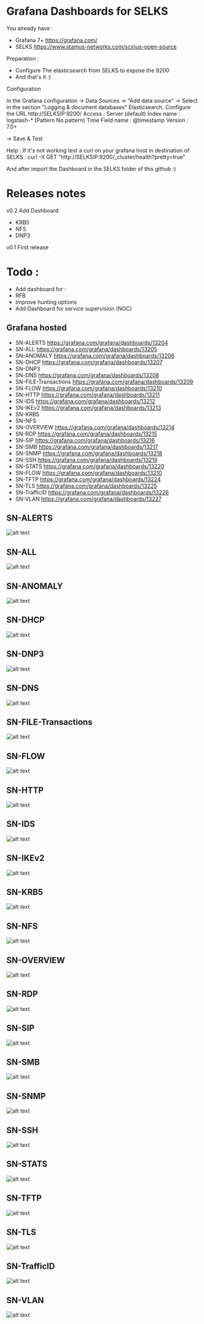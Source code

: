# Grafana Dashboards for SELKS

You already have :
- Grafana 7+  https://grafana.com/
- SELKS  https://www.stamus-networks.com/scirius-open-source

Preparation : 
- Configure The elasticsearch from SELKS to expose the 9200
- And that's it :)

Configuration 

In the Grafana configuration  -> Data Sources -> "Add data source" -> Select in the section "Logging & document databases" Elasticsearch.
Configure the URL http://SELKSIP:9200/
Access : Server (default)
Index name :  logstash-*  (Pattern No pattern)
Time Field name : @timestamp
Version : 7.0+

-> Save & Test

Help : If it's not working test a curl on your grafana host in destination of SELKS  : curl -X GET "http://SELKSIP:9200/_cluster/health?pretty=true"

And after import the Dashboard in the SELKS folder of this github :)

# Releases notes
v0.2 Add Dashboard
- KRB5
- NFS
- DNP3

v0.1 First release


# Todo :
- Add dashboard for :
- RFB
- Improve hunting options
- Add Dashboard for service supervision (NOC)


## Grafana hosted
- SN-ALERTS https://grafana.com/grafana/dashboards/13204
- SN-ALL https://grafana.com/grafana/dashboards/13205
- SN-ANOMALY https://grafana.com/grafana/dashboards/13206
- SN-DHCP https://grafana.com/grafana/dashboards/13207
- SN-DNP3
- SN-DNS https://grafana.com/grafana/dashboards/13208
- SN-FILE-Transactions https://grafana.com/grafana/dashboards/13209
- SN-FLOW https://grafana.com/grafana/dashboards/13210
- SN-HTTP https://grafana.com/grafana/dashboards/13211
- SN-IDS https://grafana.com/grafana/dashboards/13212
- SN-IKEv2 https://grafana.com/grafana/dashboards/13213
- SN-KRB5 
- SN-NFS 
- SN-OVERVIEW https://grafana.com/grafana/dashboards/13214
- SN-RDP https://grafana.com/grafana/dashboards/13215
- SN-SIP https://grafana.com/grafana/dashboards/13216
- SN-SMB https://grafana.com/grafana/dashboards/13217
- SN-SNMP https://grafana.com/grafana/dashboards/13218
- SN-SSH https://grafana.com/grafana/dashboards/13219
- SN-STATS https://grafana.com/grafana/dashboards/13220
- SN-FLOW https://grafana.com/grafana/dashboards/13210
- SN-TFTP https://grafana.com/grafana/dashboards/13224
- SN-TLS https://grafana.com/grafana/dashboards/13225
- SN-TrafficID https://grafana.com/grafana/dashboards/13226
- SN-VLAN https://grafana.com/grafana/dashboards/13227

## SN-ALERTS

![alt text](https://github.com/b4b857f6ee/selks_grafana_dashboard/blob/main/pictures/SN-ALERTS.PNG)

## SN-ALL

![alt text](https://github.com/b4b857f6ee/selks_grafana_dashboard/blob/main/pictures/SN-ALL.PNG)

## SN-ANOMALY

![alt text](https://github.com/b4b857f6ee/selks_grafana_dashboard/blob/main/pictures/SN-ANOMALY.PNG)

## SN-DHCP

![alt text](https://github.com/b4b857f6ee/selks_grafana_dashboard/blob/main/pictures/SN-DHCP.PNG)

## SN-DNP3

![alt text](https://github.com/b4b857f6ee/selks_grafana_dashboard/blob/main/pictures/SN-DNP3.PNG)

## SN-DNS

![alt text](https://github.com/b4b857f6ee/selks_grafana_dashboard/blob/main/pictures/SN-DNS.PNG)

## SN-FILE-Transactions

![alt text](https://github.com/b4b857f6ee/selks_grafana_dashboard/blob/main/pictures/SN-FILE-Transactions.PNG)

## SN-FLOW

![alt text](https://github.com/b4b857f6ee/selks_grafana_dashboard/blob/main/pictures/SN-FLOW.PNG)

## SN-HTTP

![alt text](https://github.com/b4b857f6ee/selks_grafana_dashboard/blob/main/pictures/SN-HTTP.PNG)

## SN-IDS

![alt text](https://github.com/b4b857f6ee/selks_grafana_dashboard/blob/main/pictures/SN-IDS.PNG)

## SN-IKEv2

![alt text](https://github.com/b4b857f6ee/selks_grafana_dashboard/blob/main/pictures/SN-IKEv2.PNG)

## SN-KRB5

![alt text](https://github.com/b4b857f6ee/selks_grafana_dashboard/blob/main/pictures/SN-KRB5.PNG)

## SN-NFS

![alt text](https://github.com/b4b857f6ee/selks_grafana_dashboard/blob/main/pictures/SN-NFS.PNG)

## SN-OVERVIEW

![alt text](https://github.com/b4b857f6ee/selks_grafana_dashboard/blob/main/pictures/SN-OVERVIEW.PNG)

## SN-RDP

![alt text](https://github.com/b4b857f6ee/selks_grafana_dashboard/blob/main/pictures/SN-RDP.PNG)

## SN-SIP

![alt text](https://github.com/b4b857f6ee/selks_grafana_dashboard/blob/main/pictures/SN-SIP.PNG)

## SN-SMB

![alt text](https://github.com/b4b857f6ee/selks_grafana_dashboard/blob/main/pictures/SN-SMB.PNG)

## SN-SNMP

![alt text](https://github.com/b4b857f6ee/selks_grafana_dashboard/blob/main/pictures/SN-SNMP.PNG)

## SN-SSH

![alt text](https://github.com/b4b857f6ee/selks_grafana_dashboard/blob/main/pictures/SN-SSH.PNG)

## SN-STATS

![alt text](https://github.com/b4b857f6ee/selks_grafana_dashboard/blob/main/pictures/SN-STATS.PNG)

## SN-TFTP

![alt text](https://github.com/b4b857f6ee/selks_grafana_dashboard/blob/main/pictures/SN-TFTP.PNG)

## SN-TLS

![alt text](https://github.com/b4b857f6ee/selks_grafana_dashboard/blob/main/pictures/SN-TLS.PNG)

## SN-TrafficID

![alt text](https://github.com/b4b857f6ee/selks_grafana_dashboard/blob/main/pictures/SN-TrafficID.PNG)

## SN-VLAN

![alt text](https://github.com/b4b857f6ee/selks_grafana_dashboard/blob/main/pictures/SN-VLAN.PNG)

